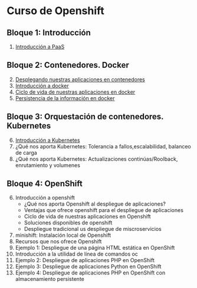 # Curso de Openshift

## Bloque 1: Introducción

1. [Introducción a PaaS](curso/u01)

## Bloque 2: Contenedores. Docker

2. [Desplegando nuestras aplicaciones en contenedores](curso/u02)
3. [Introducción a docker](curso/u03)
4. [Ciclo de vida de nuestras aplicaciones en docker](curso/u04)
5. [Persistencia de la información en docker](curso/u05)

## Bloque 3: Orquestación de contenedores. Kubernetes

6. [Introducción a Kubernetes]()
7. ¿Qué nos aporta Kubernetes: Tolerancia a fallos,escalabilidad, balanceo de carga
8. ¿Qué nos aporta Kubernetes: Actualizaciones continúas/Roolback, enrutamiento y volumenes

## Bloque 4: OpenShift

6. Introducción a openshift
    * ¿Qué nos aporta Openshift al despliegue de aplicaciones?
    * Ventajas que ofrece openshift para el despliegue de aplicaciones
    * Ciclo de vida de nuestras aplicaciones en Openshift
    * Soluciones disponibles de openshift
    * Despliegue tradicional us despliegue de miscroservicios
7. minishift: Instalación local de Openshift
8. Recursos que nos ofrece Openshift
9. Ejemplo 1: Despliegue de una página HTML estática en OpenShift
10. Introducción a la utilidad de línea de comandos oc
11. Ejemplo 2: Despliegue de aplicaciones PHP en OpenShift
12. Ejemplo 3: Despliegue de aplicaciones Python en OpenShift
13. Ejemplo 4: Despliegue de aplicaciones PHP en OpenShift con almacenamiento persistente

